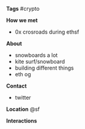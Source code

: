 **Tags**
#crypto 

**How we met**
- 0x crosroads during ethsf

**About**
- snowboards a lot
- kite surf/snowboard
- building different things
- eth og

**Contact**
- twitter

**Location**
@sf

**Interactions**